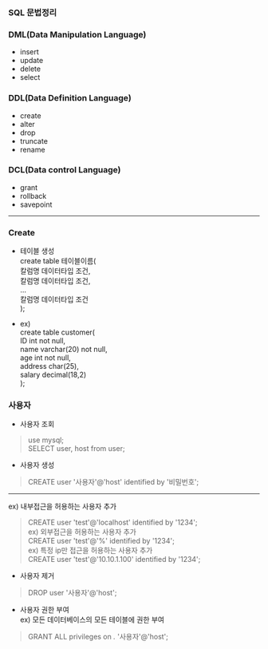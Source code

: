 ### SQL 문법정리

### DML(Data Manipulation Language)
- insert
- update
- delete
- select

### DDL(Data Definition Language)
- create
- alter
- drop
- truncate
- rename

### DCL(Data control Language)
- grant
- rollback
- savepoint

***

### Create                  
- 테이블 생성            
create table 테이블이름(     
    칼럼명 데이터타입 조건,       
    칼럼명 데이터타입 조건,       
    ...     
    칼럼명 데이터타입 조건            
);          

- ex)            
create table customer(      
    ID          int             not null,       
    name        varchar(20)     not null,           
    age         int             not null,       
    address     char(25),       
    salary      decimal(18,2)           
);      

### 사용자 
- 사용자 조회    
> use mysql;    
> SELECT user, host from user;      

- 사용자 생성    
> CREATE user '사용자'@'host' identified by '비밀번호';    
----------------------------------------------------    
ex) 내부접근을 허용하는 사용자 추가      
> CREATE user 'test'@'localhost' identified by '1234';      
ex) 외부접근을 허용하는 사용자 추가       
> CREATE user 'test'@'%' identified by '1234';      
ex) 특정 ip만 접근을 허용하는 사용자 추가      
> CREATE user 'test'@'10.10.1.100' identified by '1234';        

- 사용자 제거
> DROP user '사용자'@'host';       

- 사용자 권한 부여         
ex) 모든 데이터베이스의 모든 테이블에 권한 부여        
> GRANT ALL privileges on *.* '사용자'@'host';

